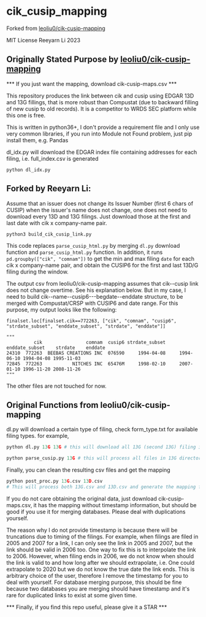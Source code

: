 # cik_cusip_mapping

Forked from [leoliu0/cik-cusip-mapping](https://github.com/leoliu0/cik-cusip-mapping)

MIT License
Reeyarn Li 2023


## Originally Stated Purpose by [leoliu0/cik-cusip-mapping](https://github.com/leoliu0/cik-cusip-mapping)

*** If you just want the mapping, download cik-cusip-maps.csv ***

This repository produces the link between cik and cusip using EDGAR 13D and 13G fillings, that is more robust than Compustat (due to backward filling of new cusip to old records). It is a competitor to WRDS SEC platform while this one is free.

This is written in python36+, I don't provide a requirement file and I only use very common libraries, if you run into Module not Found problem, just pip install them, e.g. Pandas

dl_idx.py will download the EDGAR index file containing addresses for each filing, i.e. full_index.csv is generated

```
python dl_idx.py
```

## Forked by Reeyarn Li:

Assume that an issuer does not change its Issuer Number (first 6 chars of CUSIP) when the issuer's name does not change, 
one does not need to download every 13D and 13G filings. Just download those at the first and last date with cik x company-name pair.

`python3 build_cik_cusip_link.py`

This code replaces `parse_cusip_html.py` by merging `dl.py` download function and `parse_cusip_html.py` function.
In addition, it runs `pd.groupby(["cik", "comnam"])` to get the min and max filing `date` for each cik x company-name pair, 
and obtain the CUSIP6 for the first and last 13D/G filing during the window.



The output csv from leoliu0/cik-cusip-mapping assumes that cik--cusip link does not change overtime. See his explanation below. 
But in my case, I need to build cik--name--cusip6---begdate--enddate structure, to be merged with Compustat/CRSP with CUSIP6 and date range.
For this purpose, my output looks like the following:

`finalset.loc[finalset.cik==772263, ["cik", "comnam", "cusip6", "strdate_subset", "enddate_subset", "strdate", "enddate"]]`

```
"""
          cik                comnam  cusip6 strdate_subset enddate_subset    strdate    enddate
24310  772263  BEEBAS CREATIONS INC  076590     1994-04-08     1994-06-10 1994-04-08 1995-11-03
72845  772263           NITCHES INC  65476M     1998-02-10     2007-01-10 1996-11-20 2008-11-26
"""
```

The other files are not touched for now.

## Original Functions from  leoliu0/cik-cusip-mapping

dl.py will download a certain type of filing, check form_type.txt for available filing types. for example,
```python
python dl.py 13G 13G # this will download all 13G (second 13G) filing into 13G (first 13G) folder
```
```python
python parse_cusip.py 13G # this will process all files in 13G directory, creating a file called 13G.csv with filing name, cik, cusip number.
```
Finally, you can clean the resulting csv files and get the mapping
```python
python post_proc.py 13G.csv 13D.csv
# This will process both 13G.csv and 13D.csv and generate the mapping file
```

If you do not care obtaining the original data, just download cik-cusip-maps.csv, it has the mapping without timestamp information, but should be good if you use it for merging databases. Please deal with duplications yourself.

The reason why I do not provide timestamp is because there will be truncations due to timing of the filings. For example, when filings are filed in 2005 and 2007 for a link, I can only see the link in 2005 and 2007, but the link should be valid in 2006 too. One way to fix this is to interpolate the link to 2006. However, when filing ends in 2006, we do not know when should the link is valid to and how long after we should extrapolate, i.e. One could extrapolate to 2020 but we do not know the true date the link ends. This is arbitrary choice of the user, therefore I remove the timestamp for you to deal with yourself. For database merging purpose, this should be fine because two databases you are merging should have timestamp and it's rare for duplicated links to exist at some given time.

*** Finally, if you find this repo useful, please give it a STAR ***
